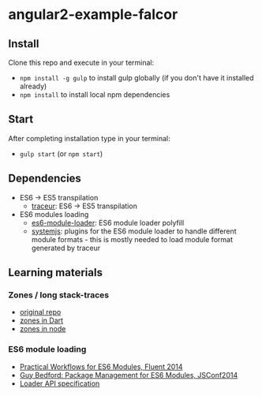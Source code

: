 angular2-example-falcor
========



## Install

Clone this repo and execute in your terminal:

* `npm install -g gulp` to install gulp globally (if you don't have it installed already)
* `npm install` to install local npm dependencies

## Start

After completing installation type in your terminal:

* `gulp start` (or `npm start`)

## Dependencies

* ES6 -> ES5 transpilation
    * [traceur](https://github.com/google/traceur-compiler): ES6 -> ES5 transpilation
* ES6 modules loading
    * [es6-module-loader](https://github.com/ModuleLoader/es6-module-loader): ES6 module loader polyfill
    * [systemjs](https://github.com/systemjs/systemjs): plugins for the ES6 module loader to handle different module formats - this is mostly needed to load module format generated by traceur

## Learning materials

### Zones / long stack-traces

* [original repo](https://github.com/angular/zone.js)
* [zones in Dart](https://www.dartlang.org/articles/zones/)
* [zones in node](http://strongloop.com/strongblog/comparing-node-js-promises-trycatch-zone-js-angular/)

### ES6 module loading

* [Practical Workflows for ES6 Modules, Fluent 2014](https://www.youtube.com/watch?v=0VUjM-jJf2U)
* [Guy Bedford: Package Management for ES6 Modules, JSConf2014](https://www.youtube.com/watch?v=szJjsduHBQQ)
* [Loader API specification](http://whatwg.github.io/loader/)
